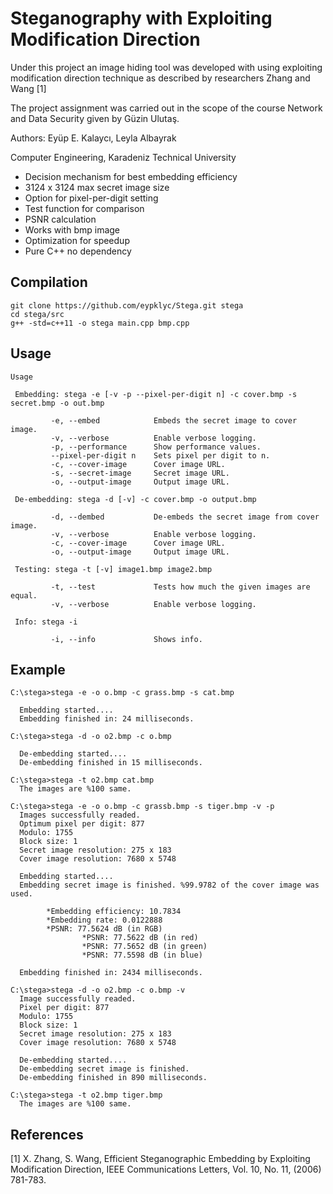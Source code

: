 # Steganography with Exploiting Modification Direction 

Under this project an image hiding tool was developed with using exploiting modification direction technique as described by researchers Zhang and Wang [1]

The project assignment was carried out in the scope of the course Network and Data Security given by Güzin Ulutaş.

Authors: Eyüp E. Kalaycı, Leyla Albayrak

Computer Engineering, Karadeniz Technical University

* Decision mechanism for best embedding efficiency
* 3124 x 3124 max secret image size
* Option for pixel-per-digit setting
* Test function for comparison
* PSNR calculation
* Works with bmp image
* Optimization for speedup
* Pure C++ no dependency


## Compilation
```
git clone https://github.com/eypklyc/Stega.git stega
cd stega/src
g++ -std=c++11 -o stega main.cpp bmp.cpp
```

## Usage
```
Usage

 Embedding: stega -e [-v -p --pixel-per-digit n] -c cover.bmp -s secret.bmp -o out.bmp

         -e, --embed            Embeds the secret image to cover image.
         -v, --verbose          Enable verbose logging.
         -p, --performance      Show performance values.
         --pixel-per-digit n    Sets pixel per digit to n.
         -c, --cover-image      Cover image URL.
         -s, --secret-image     Secret image URL.
         -o, --output-image     Output image URL.

 De-embedding: stega -d [-v] -c cover.bmp -o output.bmp

         -d, --dembed           De-embeds the secret image from cover image.
         -v, --verbose          Enable verbose logging.
         -c, --cover-image      Cover image URL.
         -o, --output-image     Output image URL.

 Testing: stega -t [-v] image1.bmp image2.bmp

         -t, --test             Tests how much the given images are equal.
         -v, --verbose          Enable verbose logging.

 Info: stega -i

         -i, --info             Shows info.
```

## Example
```
C:\stega>stega -e -o o.bmp -c grass.bmp -s cat.bmp

  Embedding started....
  Embedding finished in: 24 milliseconds.

C:\stega>stega -d -o o2.bmp -c o.bmp

  De-embedding started....
  De-embedding finished in 15 milliseconds.

C:\stega>stega -t o2.bmp cat.bmp
  The images are %100 same.

C:\stega>stega -e -o o.bmp -c grassb.bmp -s tiger.bmp -v -p
  Images successfully readed.
  Optimum pixel per digit: 877
  Modulo: 1755
  Block size: 1
  Secret image resolution: 275 x 183
  Cover image resolution: 7680 x 5748

  Embedding started....
  Embedding secret image is finished. %99.9782 of the cover image was used.

        *Embedding efficiency: 10.7834
        *Embedding rate: 0.0122888
        *PSNR: 77.5624 dB (in RGB)
                *PSNR: 77.5622 dB (in red)
                *PSNR: 77.5652 dB (in green)
                *PSNR: 77.5598 dB (in blue)

  Embedding finished in: 2434 milliseconds.

C:\stega>stega -d -o o2.bmp -c o.bmp -v
  Image successfully readed.
  Pixel per digit: 877
  Modulo: 1755
  Block size: 1
  Secret image resolution: 275 x 183
  Cover image resolution: 7680 x 5748

  De-embedding started....
  De-embedding secret image is finished.
  De-embedding finished in 890 milliseconds.

C:\stega>stega -t o2.bmp tiger.bmp
  The images are %100 same.
```

## References
  [1]   X. Zhang, S.  Wang, Efficient Steganographic Embedding by
        Exploiting  Modification  Direction,  IEEE Communications
        Letters,  Vol.  10,  No.  11,  (2006)  781-783.
        


